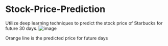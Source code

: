 # Stock-Price-Prediction
Utilize deep learning techniques to predict the stock price of Starbucks for future 30 days.
![image](https://user-images.githubusercontent.com/76057261/169262096-4d1b5e34-e663-4b32-bf3b-03facb129289.png)

Orange line is the predicted price for future days
